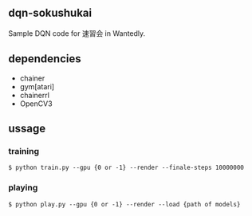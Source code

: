 ## dqn-sokushukai
Sample DQN code for 速習会 in Wantedly.

## dependencies
- chainer
- gym[atari]
- chainerrl
- OpenCV3

## ussage
### training
```
$ python train.py --gpu {0 or -1} --render --finale-steps 10000000
```

### playing
```
$ python play.py --gpu {0 or -1} --render --load {path of models}
```
